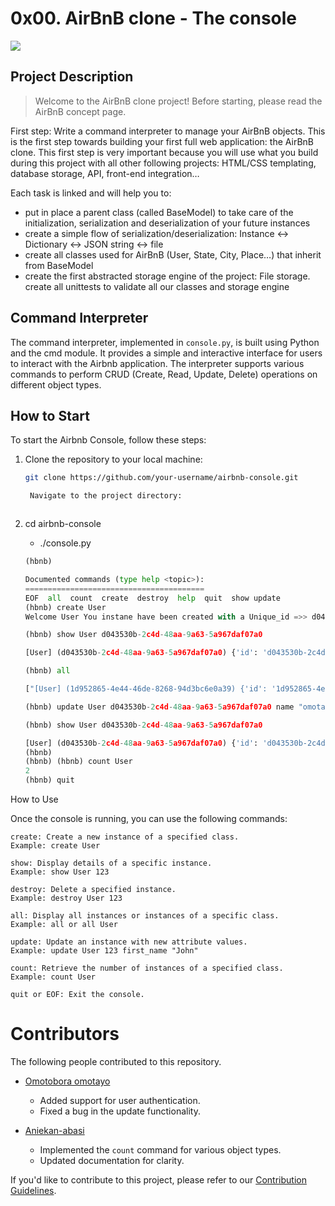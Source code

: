 # 0x00. AirBnB clone - The console

![](https://s3.amazonaws.com/alx-intranet.hbtn.io/uploads/medias/2018/6/65f4a1dd9c51265f49d0.png?X-Amz-Algorithm=AWS4-HMAC-SHA256&X-Amz-Credential=AKIARDDGGGOUSBVO6H7D%2F20231209%2Fus-east-1%2Fs3%2Faws4_request&X-Amz-Date=20231209T140508Z&X-Amz-Expires=86400&X-Amz-SignedHeaders=host&X-Amz-Signature=0ae7f36103106089a0f691773278aac438e7d61e6bf2fe4c7407040dbec94efd)

## Project Description

> Welcome to the AirBnB clone project!
> Before starting, please read the AirBnB concept page.

First step: Write a command interpreter to manage your AirBnB objects.
This is the first step towards building your first full web application: the AirBnB clone. This first step is very important because you will use what you build during this project with all other following projects: HTML/CSS templating, database storage, API, front-end integration…

Each task is linked and will help you to:

- put in place a parent class (called BaseModel) to take care of the initialization, serialization and deserialization of your future instances
- create a simple flow of serialization/deserialization: Instance <-> Dictionary <-> JSON string <-> file
- create all classes used for AirBnB (User, State, City, Place…) that inherit from BaseModel
- create the first abstracted storage engine of the project: File storage.
  create all unittests to validate all our classes and storage engine

## Command Interpreter

The command interpreter, implemented in `console.py`, is built using Python and the cmd module. It provides a simple and interactive interface for users to interact with the Airbnb application. The interpreter supports various commands to perform CRUD (Create, Read, Update, Delete) operations on different object types.

## How to Start

To start the Airbnb Console, follow these steps:

1. Clone the repository to your local machine:

   ```bash
   git clone https://github.com/your-username/airbnb-console.git

    Navigate to the project directory:



   ```

2. cd airbnb-console

   - ./console.py

   ```python
   (hbnb)

   Documented commands (type help <topic>):
   ========================================
   EOF  all  count  create  destroy  help  quit  show update
   (hbnb) create User
   Welcome User You instane have been created with a Unique_id =>> d043530b-2c4d-48aa-9a63-5a967daf07a0

   (hbnb) show User d043530b-2c4d-48aa-9a63-5a967daf07a0

   [User] (d043530b-2c4d-48aa-9a63-5a967daf07a0) {'id': 'd043530b-2c4d-48aa-9a63-5a967daf07a0', 'created_at': datetime.datetime(2023, 12, 9, 15, 30, 4, 33351), 'updated_at': datetime.datetime(2023, 12, 9, 15, 30, 4, 33396)}

   (hbnb) all

   ["[User] (1d952865-4e44-46de-8268-94d3bc6e0a39) {'id': '1d952865-4e44-46de-8268-94d3bc6e0a39', 'created_at': datetime.datetime(2023, 12, 9, 13, 35, 3, 414232), 'updated_at': datetime.datetime(2023, 12, 9, 14, 57, 49, 509761), 'name': 'tee'}", "[User] (d043530b-2c4d-48aa-9a63-5a967daf07a0) {'id': 'd043530b-2c4d-48aa-9a63-5a967daf07a0', 'created_at': datetime.datetime(2023, 12, 9, 15, 30, 4, 33351), 'updated_at': datetime.datetime(2023, 12, 9, 15, 30, 4, 33396)}"]

   (hbnb) update User d043530b-2c4d-48aa-9a63-5a967daf07a0 name "omotayo"

   (hbnb) show User d043530b-2c4d-48aa-9a63-5a967daf07a0

   [User] (d043530b-2c4d-48aa-9a63-5a967daf07a0) {'id': 'd043530b-2c4d-48aa-9a63-5a967daf07a0', 'created_at': datetime.datetime(2023, 12, 9, 15, 30, 4, 33351), 'updated_at': datetime.datetime(2023, 12, 9, 15, 31, 9, 509446), 'name': 'omotayo'}
   (hbnb)
   (hbnb) (hbnb) count User
   2
   (hbnb) quit
   ```

How to Use

Once the console is running, you can use the following commands:

    create: Create a new instance of a specified class.
    Example: create User

    show: Display details of a specific instance.
    Example: show User 123

    destroy: Delete a specified instance.
    Example: destroy User 123

    all: Display all instances or instances of a specific class.
    Example: all or all User

    update: Update an instance with new attribute values.
    Example: update User 123 first_name "John"

    count: Retrieve the number of instances of a specified class.
    Example: count User

    quit or EOF: Exit the console.

# Contributors

The following people contributed to this repository.

- [Omotobora omotayo](https://github.com/Teeclever)

  - Added support for user authentication.
  - Fixed a bug in the update functionality.

- [Aniekan-abasi](https://github.com/dgamee)

  - Implemented the `count` command for various object types.
  - Updated documentation for clarity.

If you'd like to contribute to this project, please refer to our [Contribution Guidelines](CONTRIBUTING.md).


